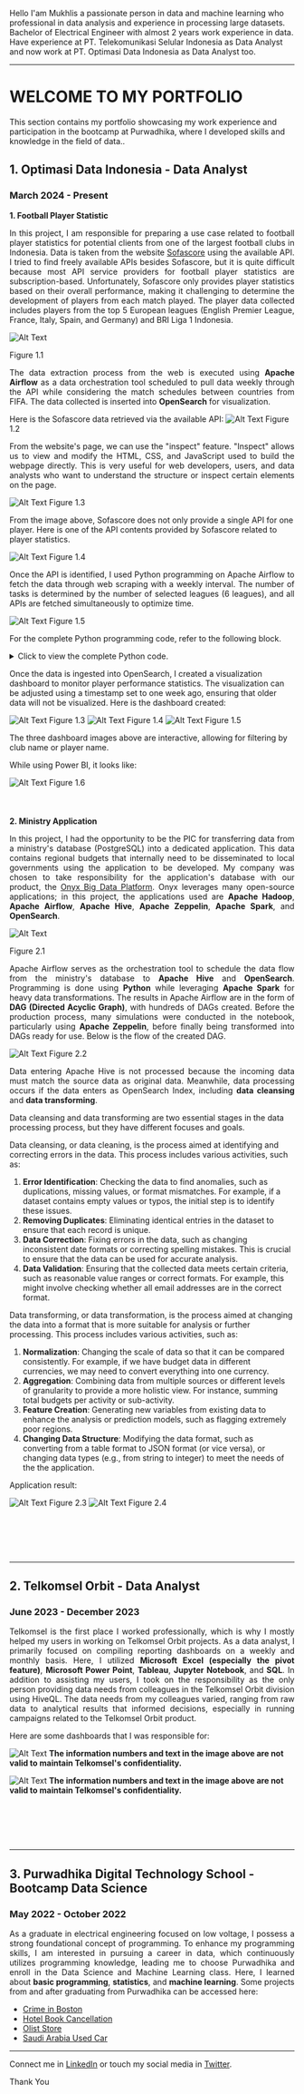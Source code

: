 Hello I'am Mukhlis a passionate person in data and machine learning who professional in data analysis and experience in processing large datasets. Bachelor of Electrical Engineer with almost 2 years work experience in data. Have experience at PT. Telekomunikasi Selular Indonesia as Data Analyst and now work at PT. Optimasi Data Indonesia as Data Analyst too.

---
# **WELCOME TO MY PORTFOLIO**

This section contains my portfolio showcasing my work experience and participation in the bootcamp at Purwadhika, where I developed skills and knowledge in the field of data..


## 1. Optimasi Data Indonesia - Data Analyst
### March 2024 - Present
**1. Football Player Statistic**
   
<p align="justify">
In this project, I am responsible for preparing a use case related to football player statistics for potential clients from one of the largest football clubs in Indonesia. Data is taken from the website <a href="https://www.sofascore.com">Sofascore</a> using the available API. I tried to find freely available APIs besides Sofascore, but it is quite difficult because most API service providers for football player statistics are subscription-based. Unfortunately, Sofascore only provides player statistics based on their overall performance, making it challenging to determine the development of players from each match played. The player data collected includes players from the top 5 European leagues (English Premier League, France, Italy, Spain, and Germany) and BRI Liga 1 Indonesia.
</p>

![Alt Text](/pic/football_flow_1.jpg)

Figure 1.1
<p align="justify"> The data extraction process from the web is executed using <strong>Apache Airflow</strong> as a data orchestration tool scheduled to pull data weekly through the API while considering the match schedules between countries from FIFA. The data collected is inserted into <strong>OpenSearch</strong> for visualization. </p>

Here is the Sofascore data retrieved via the available API:
![Alt Text](/pic/sofascore_1.png)
Figure 1.2

<p align="justify">
From the website's page, we can use the "inspect" feature. "Inspect" allows us to view and modify the HTML, CSS, and JavaScript used to build the webpage directly. This is very useful for web developers, users, and data analysts who want to understand the structure or inspect certain elements on the page. </p>

![Alt Text](/pic/football_api_1.jpg)
Figure 1.3

From the image above, Sofascore does not only provide a single API for one player. Here is one of the API contents provided by Sofascore related to player statistics.

![Alt Text](/pic/football_api_2.jpg)
Figure 1.4

<p align="justify">
Once the API is identified, I used Python programming on Apache Airflow to fetch the data through web scraping with a weekly interval. The number of tasks is determined by the number of selected leagues (6 leagues), and all APIs are fetched simultaneously to optimize time. </p>

![Alt Text](/pic/football_airflow_1.png)
Figure 1.5

For the complete Python programming code, refer to the following block.
<details>
   <summary>Click to view the complete Python code.</summary>

   ```python
from airflow import DAG
from airflow.operators.python_operator import PythonOperator
from airflow.operators.python import ShortCircuitOperator
from airflow.utils.dates import days_ago
import requests
import re
import subprocess
import json
import pandas as pd
from datetime import datetime, timedelta
from opensearchpy.helpers import bulk
from opensearchpy import OpenSearch
import uuid

default_args = {
    'start_date': days_ago(1)}

dag = DAG(
    'ds_persibidx_sofascore',
    default_args=default_args,
    schedule_interval='@weekly',
    catchup=False,
    tags=['PoC', 'Dev']
)

def skip_during_exception_dates(**kwargs):

    exec_date = kwargs['execution_date'].date()

    exception_ranges = [
        (datetime(2024, 11, 11).date(), datetime(2024, 11, 19).date()),  # Fifa Match Day
        (datetime(2025, 3, 17).date(), datetime(2025, 3, 25).date()), # Fifa Match Day
        (datetime(2025, 6, 2).date(), datetime(2025, 6, 10).date())   # Fifa Match Day
    ]
        
    for start_exception, end_exception in exception_ranges:
        if start_exception <= exec_date <= end_exception:
            print(f"Execution date {exec_date} is within the exception range {start_exception} to {end_exception}. Skipping task")
            return False
    
    print(f"Execution date {exec_date} is outside the exception ranges. Lanjut tasknya maang...")
    return True

def curl_url(url):

    try:
        result = subprocess.run(['curl', '-kX', 'GET', url], capture_output=True, text=True)
        result.check_returncode()
        data = json.loads(result.stdout)

        if 'error' in data:
            print(f"Error in response: {data['error']['message']}")
            return None

        return data
    
    except subprocess.CalledProcessError as e:
        print(f"An error occurred while running curl: {e}")
        return None
    
    except json.JSONDecodeError as e:
        print(f"An error occurred while parsing JSON: {e}")
        return None

def create_statistics_dataframe(statistics_data, player_team):
    """Create DataFrame from statistics data."""
    player_team = {
        'teamName' : player_team
    }
    player_team = pd.DataFrame([player_team])
    stat = pd.DataFrame([statistics_data])
    return pd.concat([player_team, stat], axis=1)

def create_player_dataframe(player_data):
    """Create DataFrame from player data."""
    player_info = {
        'playerName': player_data.get('name', 'N/A'),
        'position': player_data.get('position', 'N/A'),
        'height': player_data.get('height', 0),
        'preferredFoot': player_data.get('preferredFoot', 'N/A'),
        'country': player_data.get('country', {}).get('name', 'N/A'),
        'dateOfBirthTimestamp': player_data.get('dateOfBirthTimestamp', 0),
        'dateOfBirth': datetime.utcfromtimestamp(player_data.get('dateOfBirthTimestamp', 0)).strftime('%Y-%m-%d')
    }
    return pd.DataFrame([player_info])

def process_league(league_name, league_code, league_country, clubs, codes, tournament, **kwargs):
    gameweek = kwargs['ti'].xcom_pull(key=f'{league_name}_value', task_ids='get_match_days')

    html_content = ""
    for club, code in zip(clubs, codes):
        url = f"https://www.sofascore.com/team/football/{club}/{code}#tab:squad"
        response = requests.get(url, verify=False)
        response.raise_for_status()
        html_content += response.text

    pattern = r'<a href="/player/[^/]+/(\d+)">'
    player_codes = re.findall(pattern, html_content)
    player_codes = list(set(map(int, player_codes)))  # Remove duplicates

    dataframes = []
    for player_id in player_codes:
        statistics_url = f'https://www.sofascore.com/api/v1/player/{player_id}/unique-tournament/{tournament}/season/{league_code}/statistics/overall'
        player_url = f'https://www.sofascore.com/api/v1/player/{player_id}'

        statistics_data = curl_url(statistics_url)
        player_data = curl_url(player_url)

        if statistics_data and player_data:
            statistics = statistics_data.get('statistics', {})
            player_team = statistics_data.get('team', {}).get('name', 'N/A')
            df_statistics = create_statistics_dataframe(statistics, player_team)

            player_info = player_data.get('player', {})
            df_player = create_player_dataframe(player_info)

            if not df_statistics.empty and not df_player.empty:
                df_combined = pd.concat([df_player, df_statistics], axis=1)
                dataframes.append(df_combined)

    if dataframes:
        final_df = pd.concat(dataframes, ignore_index=True)
        #final_df['gameWeek'] = gameweek
        final_df['leagueCountry'] = league_country
        final_df['league'] = '1'
        final_df['league_name'] = league_name
        final_df['season'] = '24/25'
    else:
        final_df = pd.DataFrame()
    
    final_df['execute_time'] = datetime.utcnow().strftime('%Y-%m-%dT%H:%M:%S')

    #feature
    stat = ["rating", "goals","assists","goalsAssistsSum", "shotsOnTarget", "shotsOffTarget", "totalShots", "goalConversionPercentage",
            "penaltiesTaken", "penaltyGoals", "attemptPenaltyMiss", "penaltyConversion", "passToAssist", "accuratePasses", "inaccuratePasses",
            "totalPasses", "accuratePassesPercentage", "accurateFinalThirdPasses", "keyPasses", "accurateLongBalls", "totalLongBalls",
            "accurateLongBallsPercentage", "accurateCrosses", "totalCross", "accurateCrossesPercentage", "shotFromSetPiece", "clearances",
            "interceptions", "blockedShots", "errorLeadToShot", "ballRecovery", "totalDuelsWon", "duelLost", "totalDuelsWonPercentage",
            "aerialDuelsWon", "aerialLost", "aerialDuelsWonPercentage", "successfulDribbles", "successfulDribblesPercentage", "saves", "cleanSheet",
            "goalsConceded","goalKicks","fouls","wasFouled","offsides","yellowCards","redCards","directRedCards","yellowRedCards","appearances",
            "matchesStarted","substitutionsIn","substitutionsOut","minutesPlayed"]

    detail = ["playerName","teamName","position","height","preferredFoot","country","dateOfBirthTimestamp","dateOfBirth","leagueCountry","league","season"]

    # feature untuk masuk ke opensearch
    feature = detail + stat + ['execute_time']

    feature = [col for col in feature if col in final_df.columns]
    final_df = final_df[feature]


    #cleansing data
    final_df = final_df.applymap(lambda x: 0 if pd.isna(x) and isinstance(x, (int, float)) else 'na' if pd.isna(x) and isinstance(x, str) else x)
    
    print(final_df.columns)
    print(final_df[['playerName', 'leagueCountry', 'league', 'season']].head())
    
    league_country_lc = league_country.lower() 
    OPENSEARCH_HOST = "x.x.x.x"
    OPENSEARCH_PORT = "x"
    OPENSEARCH_INDEX = f"ds_persibidx_league_{league_country_lc}"
    OPENSEARCH_TYPE = "_doc"
    OPENSEARCH_URL = "https://x:x@x.x.x.x:x/"
    OPENSEARCH_CLUSTER = "ONYX-analytic"
    ONYX_OS = OpenSearch(
                         hosts = [{"host": OPENSEARCH_HOST, "port": OPENSEARCH_PORT}], http_auth = ("admin", "admin"),
                         use_ssl = True, verify_certs = False, ssl_assert_hostname = False, ssl_show_warn = False
                        )
    batch = 100000
    
    for x in range(0, len(final_df), batch):
        df = final_df.iloc[x:x+batch]
        hits = [{"_op_type": "index", "_index": OPENSEARCH_INDEX, "_id": str(uuid.uuid4()), "_score": 1, "_source": i} for i in df.to_dict("records")]
        resp, err = bulk(ONYX_OS, hits, index=OPENSEARCH_INDEX, max_retries=3)
        print(resp, err)
    
    
################################################ INPUT YOUR LEAGUE HERE ################################################
leagues = {
    'ligue_1': {
        'code': 61736,
        'clubs': [
            "olympique-lyonnais",
            "rc-lens",
            "olympique-de-marseille",
            "stade-de-reims",
            "stade-rennais",
            "paris-saint-germain",
            "as-monaco",
            "stade-brestois",
            "lille",
            "nice",
            "toulouse",
            "montpellier",
            "rc-strasbourg",
            "nantes",
            "le-havre",
            "auxerre",
            "saint-etienne",
            "angers"
        ],
        'club_codes': [
            "1649",
            "1648",
            "1641",
            "1682",
            "1658",
            "1644",
            "1653",
            "1715",
            "1643",
            "1661",
            "1681",
            "1642",
            "1659",
            "1647",
            "1662",
            "1646",
            "1678",
            "1684"
        ],
        'tournament': 34,
        'country': 'France',
        'name': 'Ligue 1'
    },
    'liga_1': {
        'code': 65049,
        'clubs': [
            'borneo-fc-samarinda',
            'persib-bandung',
            'bali-united-fc',
            'madura-united',
            'dewa-united-fc',
            'psis-semarang',
            'persis-solo',
            'persija-jakarta',
            'persik-kediri',
            'barito-putera',
            'psm-makassar',
            'persebaya-surabaya',
            'pss-sleman',
            'persita-tangerang',
            'arema-fc',
            'psbs-biak',
            'semen-padang',
            'malut-united'
        ],
        'club_codes': [
            "189945",
            "64289",
            "64299",
            "86578",
            "383891",
            "189471",
            "200020",
            "64295",
            "135866",
            "86542",
            "135864",
            "76319",
            "204733",
            "86576",
            "47465",
            "266861",
            "86066",
            "491968"
        ],
        'tournament': 1015,
        'country': 'Indonesia',
        'name': 'BRI Liga 1'
    },
    'premier_league': {
        'code': 61627,
        'clubs': [
            "liverpool",
            "manchester-city",
            "arsenal",
            "chelsea",
            "aston-villa",
            "brighton-and-hove-albion",
            "newcastle-united",
            "fulham",
            "tottenham-hotspur",
            "nottingham-forest",
            "brentford",
            "west-ham-united",
            "bournemouth",
            "manchester-united",
            "leicester-city",
            "everton",
            "ipswich-town",
            "crystal-palace",
            "southampton",
            "wolverhampton"
        ],
        'club_codes': [
            "44",
            "17",
            "42",
            "38",
            "40",
            "30",
            "39",
            "43",
            "33",
            "14",
            "50",
            "37",
            "60",
            "35",
            "31",
            "48",
            "32",
            "7",
            "45",
            "3"
        ],
        'tournament': 17,
        'country': 'England',
        'name': 'Premier League'
    },
    'bundesliga': {
        'code': 63516,
        'clubs': [
            "fc-bayern-munchen",
            "rb-leipzig",
            "eintracht-frankfurt",
            "sc-freiburg",
            "bayer-04-leverkusen",
            "1-fc-union-berlin",
            "borussia-dortmund",
            "vfb-stuttgart",
            "1-fc-heidenheim",
            "1-fsv-mainz-05",
            "sv-werder-bremen",
            "vfl-wolfsburg",
            "fc-augsburg",
            "borussia-mgladbach",
            "fc-st-pauli",
            "tsg-hoffenheim",
            "holstein-kiel",
            "vfl-bochum-1848"
        ],
        'club_codes': [
            "2672",
            "36360",
            "2674",
            "2538",
            "2681",
            "2547",
            "2673",
            "2677",
            "5885",
            "2556",
            "2534",
            "2524",
            "2600",
            "2527",
            "2526",
            "2569",
            "2573",
            "2542"
        ],
        'tournament': 35,
        'country': 'Germany',
        'name': 'Bundesliga'
    },
    'serie_a': {
        'code': 63515,
        'clubs': [
            "napoli",
            "inter",
            "juventus",
            "lazio",
            "udinese",
            "milan",
            "torino",
            "atalanta",
            "roma",
            "empoli",
            "fiorentina",
            "hellas-verona",
            "bologna",
            "como",
            "cagliari",
            "parma",
            "lecce",
            "genoa",
            "monza",
            "venezia"
        ],
        'club_codes': [
            "2714",
            "2697",
            "2687",
            "2699",
            "2695",
            "2692",
            "2696",
            "2686",
            "2702",
            "2705",
            "2693",
            "2701",
            "2685",
            "2704",
            "2719",
            "2690",
            "2689",
            "2713",
            "2729",
            "2688"
        ],
        'tournament': 23,
        'country': 'Italy',
        'name': 'Serie A'
    },
    'la_liga': {
        'code': 61643,
        'clubs': [
            "barcelona",
            "real-madrid",
            "atletico-madrid",
            "villarreal",
            "osasuna",
            "athletic-club",
            "mallorca",
            "rayo-vallecano",
            "celta-vigo",
            "real-betis",
            "girona-fc",
            "sevilla",
            "deportivo-alaves",
            "espanyol",
            "real-sociedad",
            "getafe",
            "leganes",
            "valencia",
            "real-valladolid",
            "las-palmas"
        ],
        'club_codes': [
            "2817",
            "2829",
            "2836",
            "2819",
            "2820",
            "2825",
            "2826",
            "2818",
            "2821",
            "2816",
            "24264",
            "2833",
            "2885",
            "2814",
            "2824",
            "2859",
            "2845",
            "2828",
            "2831",
            "6577"
        ],
        'tournament': 8,
        'country': 'Spain',
        'name': 'La Liga'
    }
}
    
t1 = ShortCircuitOperator(
    task_id='check_exceptions',
    python_callable=skip_during_exception_dates,
    provide_context=True,
    dag=dag
)

for league_names, details in leagues.items():
    task = PythonOperator(
        task_id=f'process_{league_names}',
        python_callable=process_league,
        op_kwargs={
            'league_name': details['name'],
            'league_code': details['code'],
            'clubs': details['clubs'],
            'codes': details['club_codes'],
            'tournament': details['tournament'],
            'league_country': details['country']
        },
        provide_context=True,
        dag=dag
    )

    t1 >> task

   ```
   </details>

Once the data is ingested into OpenSearch, I created a visualization dashboard to monitor player performance statistics. The visualization can be adjusted using a timestamp set to one week ago, ensuring that older data will not be visualized. Here is the dashboard created:

![Alt Text](/pic/football_1.jpg)
Figure 1.3
![Alt Text](/pic/football_2.jpg)
Figure 1.4
![Alt Text](/pic/football_3.jpg)
Figure 1.5

The three dashboard images above are interactive, allowing for filtering by club name or player name.

While using Power BI, it looks like:

![Alt Text](/pic/football_dashboard_1.png)
Figure 1.6
<br>
<br>
<br>
<br>
**2. Ministry Application**

<p align="justify">
In this project, I had the opportunity to be the PIC for transferring data from a ministry's database (PostgreSQL) into a dedicated application. This data contains regional budgets that internally need to be disseminated to local governments using the application to be developed. My company was chosen to take responsibility for the application's database with our product, the <a href="https://onyx.id/">Onyx Big Data Platform</a>. Onyx leverages many open-source applications; in this project, the applications used are <strong>Apache Hadoop</strong>, <strong>Apache Airflow</strong>, <strong>Apache Hive</strong>, <strong>Apache Zeppelin</strong>, <strong>Apache Spark</strong>, and <strong>OpenSearch</strong>.
</p>

![Alt Text](/pic/application_flow.jpg)

Figure 2.1

<p align="justify">
Apache Airflow serves as the orchestration tool to schedule the data flow from the ministry's database to <strong>Apache Hive</strong> and <strong>OpenSearch</strong>. Programming is done using <strong>Python</strong> while leveraging <strong>Apache Spark</strong> for heavy data transformations. The results in Apache Airflow are in the form of <strong>DAG (Directed Acyclic Graph)</strong>, with hundreds of DAGs created. Before the production process, many simulations were conducted in the notebook, particularly using <strong>Apache Zeppelin</strong>, before finally being transformed into DAGs ready for use. Below is the flow of the created DAG.
</p>

![Alt Text](/pic/dag_1.png)
Figure 2.2

<p align="justify">
Data entering Apache Hive is not processed because the incoming data must match the source data as original data. Meanwhile, data processing occurs if the data enters as OpenSearch Index, including <strong>data cleansing</strong> and <strong>data transforming</strong>.
</p>

Data cleansing and data transforming are two essential stages in the data processing process, but they have different focuses and goals.

Data cleansing, or data cleaning, is the process aimed at identifying and correcting errors in the data. This process includes various activities, such as:
1. **Error Identification**: Checking the data to find anomalies, such as duplications, missing values, or format mismatches. For example, if a dataset contains empty values or typos, the initial step is to identify these issues.
2. **Removing Duplicates**: Eliminating identical entries in the dataset to ensure that each record is unique.
3. **Data Correction**: Fixing errors in the data, such as changing inconsistent date formats or correcting spelling mistakes. This is crucial to ensure that the data can be used for accurate analysis.
4. **Data Validation**: Ensuring that the collected data meets certain criteria, such as reasonable value ranges or correct formats. For example, this might involve checking whether all email addresses are in the correct format.

Data transforming, or data transformation, is the process aimed at changing the data into a format that is more suitable for analysis or further processing. This process includes various activities, such as:
1. **Normalization**: Changing the scale of data so that it can be compared consistently. For example, if we have budget data in different currencies, we may need to convert everything into one currency.
2. **Aggregation**: Combining data from multiple sources or different levels of granularity to provide a more holistic view. For instance, summing total budgets per activity or sub-activity.
3. **Feature Creation**: Generating new variables from existing data to enhance the analysis or prediction models, such as flagging extremely poor regions.
4. **Changing Data Structure**: Modifying the data format, such as converting from a table format to JSON format (or vice versa), or changing data types (e.g., from string to integer) to meet the needs of the the application.

Application result:

![Alt Text](/pic/aplikasi_1.jpg)
Figure 2.3
![Alt Text](/pic/aplikasi_2.jpg)
Figure 2.4

<br>
<br>
<br>
<br>

---

## 2. Telkomsel Orbit - Data Analyst
### June 2023 - December 2023
<p align="justify">
Telkomsel is the first place I worked professionally, which is why I mostly helped my users in working on Telkomsel Orbit projects. As a data analyst, I primarily focused on compiling reporting dashboards on a weekly and monthly basis. Here, I utilized <strong>Microsoft Excel (especially the pivot feature)</strong>, <strong>Microsoft Power Point</strong>, <strong>Tableau</strong>, <strong>Jupyter Notebook</strong>, and <strong>SQL</strong>. In addition to assisting my users, I took on the responsibility as the only person providing data needs from colleagues in the Telkomsel Orbit division using HiveQL. The data needs from my colleagues varied, ranging from raw data to analytical results that informed decisions, especially in running campaigns related to the Telkomsel Orbit product.
</p>

Here are some dashboards that I was responsible for:

![Alt Text](/pic/telkomsel_1.jpg)
**The information numbers and text in the image above are not valid to maintain Telkomsel's confidentiality.**

![Alt Text](/pic/telkomsel_2.jpg)
**The information numbers and text in the image above are not valid to maintain Telkomsel's confidentiality.**

<br>
<br>
<br>
<br>

---

## 3. Purwadhika Digital Technology School - Bootcamp Data Science
### May 2022 - October 2022
<p align="justify">
As a graduate in electrical engineering focused on low voltage, I possess a strong foundational concept of programming. To enhance my programming skills, I am interested in pursuing a career in data, which continuously utilizes programming knowledge, leading me to choose Purwadhika and enroll in the Data Science and Machine Learning class. Here, I learned about <strong>basic programming</strong>, <strong>statistics</strong>, and <strong>machine learning</strong>. Some projects from and after graduating from Purwadhika can be accessed here:
</p>

- [Crime in Boston](https://github.com/MuhammadMukhlis220/Porfotolio_Project/tree/main/Crime%20in%20Boston)
- [Hotel Book Cancellation](https://github.com/MuhammadMukhlis220/Porfotolio_Project/tree/main/Hotel%20Cancellation)
- [Olist Store](https://github.com/MuhammadMukhlis220/Porfotolio_Project/tree/main/Olist%20Store)
- [Saudi Arabia Used Car](https://github.com/MuhammadMukhlis220/Porfotolio_Project/tree/main/Saudi%20Arabia%20Used%20Car)

---
Connect me in [LinkedIn](www.linkedin.com/in/mmukhlis10) or touch my social media in [Twitter](https://twitter.com/bobyjhow).

Thank You
